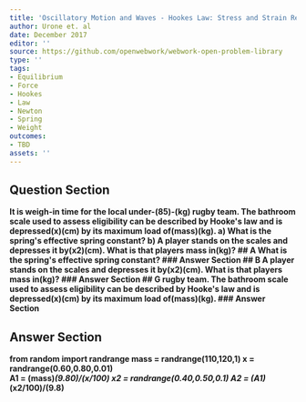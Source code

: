 ```yaml
---
title: 'Oscillatory Motion and Waves - Hookes Law: Stress and Strain Revisited'
author: Urone et. al
date: December 2017
editor: ''
source: https://github.com/openwebwork/webwork-open-problem-library
type: ''
tags:
- Equilibrium
- Force
- Hookes
- Law
- Newton
- Spring
- Weight
outcomes:
- TBD
assets: ''
---
```


## Question Section 

<b>
It is weigh-in time for the local under-(85)-(kg) rugby team. The bathroom scale used to assess eligibility can be described by Hooke's law and is depressed(x)(cm) by its maximum load of(mass)(kg).
a)  What is the spring's effective spring constant?
b) A player stands on the scales and depresses it by(x2)(cm). What is that players mass in(kg)?
## A
 What is the spring's effective spring constant?
### Answer Section
## B
A player stands on the scales and depresses it by(x2)(cm). What is that players mass in(kg)?
### Answer Section
## G
rugby team. The bathroom scale used to assess eligibility can be described by Hooke's law and is depressed(x)(cm) by its maximum load of(mass)(kg).
### Answer Section


## Answer Section

from random import randrange
mass = randrange(110,120,1) 
x = randrange(0.60,0.80,0.01)  
A1 = (mass)*(9.80)/(x/100)
x2 = randrange(0.40,0.50,0.1)
A2 = (A1)*(x2/100)/(9.8)